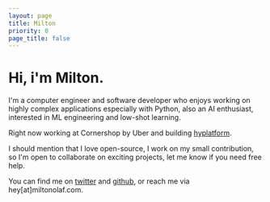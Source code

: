 ```yaml
---
layout: page
title: Milton
priority: 0
page_title: false
---
```

# **Hi, i'm Milton.**

I'm a computer engineer and software developer who enjoys working on highly complex applications especially with Python, also an AI enthusiast, interested in ML engineering and low-shot learning.

Right now working at Cornershop by Uber and building [hyplatform](https://hyplatform.io). 

I should mention that I love open-source, I work on my small contribution, so I'm open to collaborate on exciting projects, let me know if you need free help.

You can find me on [twitter](//twitter.com/olafmilton) and [github](//github.com/miltonolaf), or reach me via <a>hey[at]miltonolaf.com</a>.
